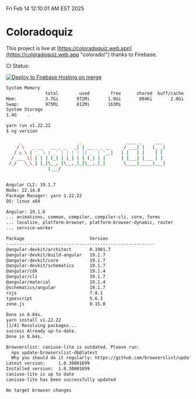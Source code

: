 Fri Feb 14 12:10:01 AM EST 2025

# Coloradoquiz


This project is live at [https://coloradoquiz.web.app](https://coloradoquiz.web.app "colorado!") thanks to Firebase.

CI Status: 

[![Deploy to Firebase Hosting on merge](https://github.com/teamkushal/coloradoquiz/actions/workflows/firebase-hosting-merge.yml/badge.svg)](https://github.com/teamkushal/coloradoquiz/actions/workflows/firebase-hosting-merge.yml)

```bash
System Memory
               total        used        free      shared  buff/cache   available
Mem:           3.7Gi       972Mi       1.0Gi       804Ki       2.0Gi       2.8Gi
Swap:          975Mi       812Mi       163Mi
System Storage
1.4G	.
```
```bash
yarn run v1.22.22
$ ng version

     _                      _                 ____ _     ___
    / \   _ __   __ _ _   _| | __ _ _ __     / ___| |   |_ _|
   / △ \ | '_ \ / _` | | | | |/ _` | '__|   | |   | |    | |
  / ___ \| | | | (_| | |_| | | (_| | |      | |___| |___ | |
 /_/   \_\_| |_|\__, |\__,_|_|\__,_|_|       \____|_____|___|
                |___/
    

Angular CLI: 19.1.7
Node: 22.14.0
Package Manager: yarn 1.22.22
OS: linux x64

Angular: 19.1.6
... animations, common, compiler, compiler-cli, core, forms
... localize, platform-browser, platform-browser-dynamic, router
... service-worker

Package                         Version
---------------------------------------------------------
@angular-devkit/architect       0.1901.7
@angular-devkit/build-angular   19.1.7
@angular-devkit/core            19.1.7
@angular-devkit/schematics      19.1.7
@angular/cdk                    19.1.4
@angular/cli                    19.1.7
@angular/material               19.1.4
@schematics/angular             19.1.7
rxjs                            7.8.1
typescript                      5.6.3
zone.js                         0.15.0
    
Done in 0.84s.
yarn install v1.22.22
[1/4] Resolving packages...
success Already up-to-date.
Done in 0.64s.
```
```bash
Browserslist: caniuse-lite is outdated. Please run:
  npx update-browserslist-db@latest
  Why you should do it regularly: https://github.com/browserslist/update-db#readme
Latest version:     1.0.30001699
Installed version:  1.0.30001699
caniuse-lite is up to date
caniuse-lite has been successfully updated

No target browser changes
```
```bash
